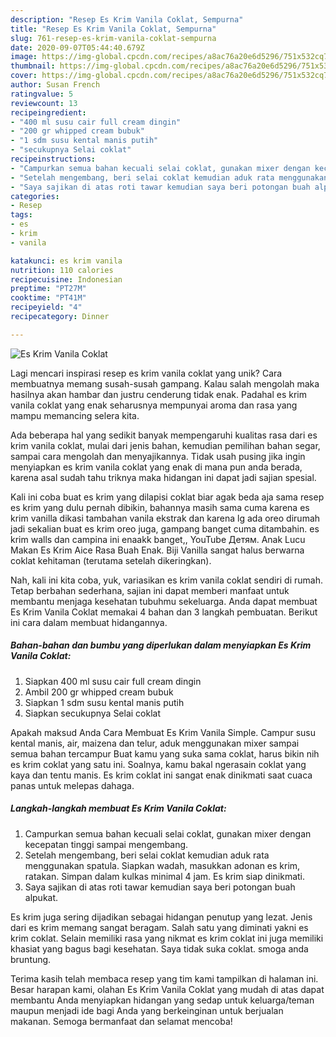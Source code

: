 ```yaml
---
description: "Resep Es Krim Vanila Coklat, Sempurna"
title: "Resep Es Krim Vanila Coklat, Sempurna"
slug: 761-resep-es-krim-vanila-coklat-sempurna
date: 2020-09-07T05:44:40.679Z
image: https://img-global.cpcdn.com/recipes/a8ac76a20e6d5296/751x532cq70/es-krim-vanila-coklat-foto-resep-utama.jpg
thumbnail: https://img-global.cpcdn.com/recipes/a8ac76a20e6d5296/751x532cq70/es-krim-vanila-coklat-foto-resep-utama.jpg
cover: https://img-global.cpcdn.com/recipes/a8ac76a20e6d5296/751x532cq70/es-krim-vanila-coklat-foto-resep-utama.jpg
author: Susan French
ratingvalue: 5
reviewcount: 13
recipeingredient:
- "400 ml susu cair full cream dingin"
- "200 gr whipped cream bubuk"
- "1 sdm susu kental manis putih"
- "secukupnya Selai coklat"
recipeinstructions:
- "Campurkan semua bahan kecuali selai coklat, gunakan mixer dengan kecepatan tinggi sampai mengembang."
- "Setelah mengembang, beri selai coklat kemudian aduk rata menggunakan spatula. Siapkan wadah, masukkan adonan es krim, ratakan. Simpan dalam kulkas minimal 4 jam. Es krim siap dinikmati."
- "Saya sajikan di atas roti tawar kemudian saya beri potongan buah alpukat."
categories:
- Resep
tags:
- es
- krim
- vanila

katakunci: es krim vanila 
nutrition: 110 calories
recipecuisine: Indonesian
preptime: "PT27M"
cooktime: "PT41M"
recipeyield: "4"
recipecategory: Dinner

---
```



![Es Krim Vanila Coklat](https://img-global.cpcdn.com/recipes/a8ac76a20e6d5296/751x532cq70/es-krim-vanila-coklat-foto-resep-utama.jpg)

Lagi mencari inspirasi resep es krim vanila coklat yang unik? Cara membuatnya memang susah-susah gampang. Kalau salah mengolah maka hasilnya akan hambar dan justru cenderung tidak enak. Padahal es krim vanila coklat yang enak seharusnya mempunyai aroma dan rasa yang mampu memancing selera kita.

Ada beberapa hal yang sedikit banyak mempengaruhi kualitas rasa dari es krim vanila coklat, mulai dari jenis bahan, kemudian pemilihan bahan segar, sampai cara mengolah dan menyajikannya. Tidak usah pusing jika ingin menyiapkan es krim vanila coklat yang enak di mana pun anda berada, karena asal sudah tahu triknya maka hidangan ini dapat jadi sajian spesial.

Kali ini coba buat es krim yang dilapisi coklat biar agak beda aja sama resep es krim yang dulu pernah dibikin, bahannya masih sama cuma karena es krim vanilla dikasi tambahan vanila ekstrak dan karena lg ada oreo dirumah jadi sekalian buat es krim oreo juga, gampang banget cuma ditambahin. es krim walls dan campina ini enaakk banget,, YouTube Детям. Anak Lucu Makan Es Krim Aice Rasa Buah Enak. Biji Vanilla sangat halus berwarna coklat kehitaman (terutama setelah dikeringkan).


Nah, kali ini kita coba, yuk, variasikan es krim vanila coklat sendiri di rumah. Tetap berbahan sederhana, sajian ini dapat memberi manfaat untuk membantu menjaga kesehatan tubuhmu sekeluarga. Anda dapat membuat Es Krim Vanila Coklat memakai 4 bahan dan 3 langkah pembuatan. Berikut ini cara dalam membuat hidangannya.

<!--inarticleads1-->

##### Bahan-bahan dan bumbu yang diperlukan dalam menyiapkan Es Krim Vanila Coklat:

1. Siapkan 400 ml susu cair full cream dingin
1. Ambil 200 gr whipped cream bubuk
1. Siapkan 1 sdm susu kental manis putih
1. Siapkan secukupnya Selai coklat


Apakah maksud Anda Cara Membuat Es Krim Vanila Simple. Campur susu kental manis, air, maizena dan telur, aduk menggunakan mixer sampai semua bahan tercampur Buat kamu yang suka sama coklat, harus bikin nih es krim coklat yang satu ini. Soalnya, kamu bakal ngerasain coklat yang kaya dan tentu manis. Es krim coklat ini sangat enak dinikmati saat cuaca panas untuk melepas dahaga. 

<!--inarticleads2-->

##### Langkah-langkah membuat Es Krim Vanila Coklat:

1. Campurkan semua bahan kecuali selai coklat, gunakan mixer dengan kecepatan tinggi sampai mengembang.
1. Setelah mengembang, beri selai coklat kemudian aduk rata menggunakan spatula. Siapkan wadah, masukkan adonan es krim, ratakan. Simpan dalam kulkas minimal 4 jam. Es krim siap dinikmati.
1. Saya sajikan di atas roti tawar kemudian saya beri potongan buah alpukat.


Es krim juga sering dijadikan sebagai hidangan penutup yang lezat. Jenis dari es krim memang sangat beragam. Salah satu yang diminati yakni es krim coklat. Selain memiliki rasa yang nikmat es krim coklat ini juga memiliki khasiat yang bagus bagi kesehatan. Saya tidak suka coklat. smoga anda bruntung. 

Terima kasih telah membaca resep yang tim kami tampilkan di halaman ini. Besar harapan kami, olahan Es Krim Vanila Coklat yang mudah di atas dapat membantu Anda menyiapkan hidangan yang sedap untuk keluarga/teman maupun menjadi ide bagi Anda yang berkeinginan untuk berjualan makanan. Semoga bermanfaat dan selamat mencoba!
